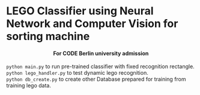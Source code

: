 <h1>LEGO Classifier using Neural Network and Computer Vision for sorting machine</h1>
<center><h4>For CODE Berlin university admission</h4></center>

<code>python main.py</code> to run pre-trained classifier with fixed recognition rectangle. <br>
<code>python lego_handler.py</code> to test dynamic lego recognition. <br>
<code>python db_create.py</code> to create other Database prepared for training from training lego data.
